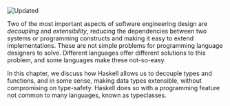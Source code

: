 ![Updated][update-shield]

Two of the most important aspects of software engineering design are _decoupling_ and _extensibility_, reducing the dependencies between two systems or programming constructs and making it easy to extend implementations. These are not simple problems for programming language designers to solve. Different languages offer different solutions to this problem, and some languages make these not-so-easy.

In this chapter, we discuss how Haskell allows us to decouple types and functions, and in some sense, making data types extensible, without compromising on type-safety. Haskell does so with a programming feature not common to many languages, known as typeclasses.


[update-shield]: https://img.shields.io/badge/LAST%20UPDATED-13%20OCT%202024-57ffd8?style=for-the-badge
